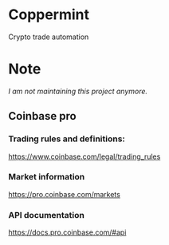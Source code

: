 # Coppermint
Crypto trade automation

# Note
*I am not maintaining this project anymore.*

## Coinbase pro
### Trading rules and definitions:
https://www.coinbase.com/legal/trading_rules
### Market information
https://pro.coinbase.com/markets
### API documentation
https://docs.pro.coinbase.com/#api
